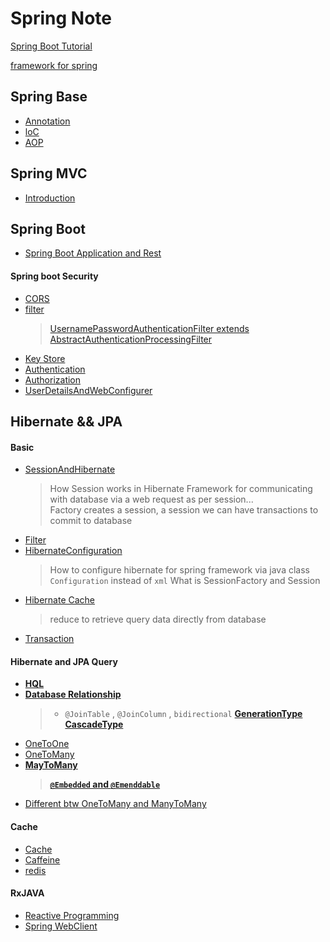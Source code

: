 # Spring Note

[Spring Boot Tutorial](https://morosedog.gitlab.io/categories/Spring-Boot/)

[framework for spring](framework.md)
## Spring Base
- [Annotation](Annotations.md)
- [loC](SpringBase/IoC.md)  
- [AOP](AOP.md)

## Spring MVC
- [Introduction](SpringMVC_Introduction.md)
## Spring Boot
- [Spring Boot Application and Rest](SpringBootApplication.md)
#### Spring boot Security

- [CORS](SpringBoot/CORS.md)    
- [filter](SpringBoot/Filter.md)  
  > [ UsernamePasswordAuthenticationFilter extends AbstractAuthenticationProcessingFilter](SpringBoot/AuthenticationFilter.md)
- [Key Store](SpringBoot/Keystore.md)
- [Authentication](SpringBoot/Authentication.md)
- [Authorization](SpringBoot/Authorization.md)
- [UserDetailsAndWebConfigurer](SpringBoot/UserDetailsAndWebConfigurer.md)
## Hibernate && JPA
#### Basic
- [SessionAndHibernate](SpringWithDatabase/HibernateSession.md)
  > How Session works in Hibernate Framework for communicating with database via a web request as per session...    
  > Factory creates a session, a session we can have transactions to commit to database    
- [Filter](Filter.md) 
- [HibernateConfiguration](SpringWithDatabase/HibernateConfiguration.md)   
  > How to configure hibernate for spring framework via java class `Configuration` instead of `xml`
  > What is SessionFactory and Session
- [Hibernate Cache](SpringWithDatabase/HibernateCache.md)   
  > reduce to retrieve query data directly from database 
- [Transaction](SpringWithDatabase/Transactional.md)   
#### Hibernate and JPA Query

- **[HQL](SpringWithDatabase/HQL.md)**
- **[Database Relationship](SpringWithDatabase/TableRelationship.md)**  
  > - `@JoinTable` , `@JoinColumn` , `bidirectional`
  > **[GenerationType](SpringWithDatabase/GenerationType.md)**
  > **[CascadeType](SpringWithDatabase/CascadeType.md)**   
- [OneToOne](SpringWithDatabase/HibernateOneToOne.md)  
- [OneToMany](SpringWithDatabase/HibernateOneToMany.md)   
- **[MayToMany](SpringWithDatabase/HibernateManyToMany.md)**   
  > **[`@Embedded` and `@Emenddable`](SpringWithDatabase/AnnotationEmbeddedAndEmbeddable.md)**    
- [Different btw OneToMany and ManyToMany ](SpringWithDatabase/ManyToMany&OneToMany.md)   

#### Cache 
- [Cache](SpringWithDatabase/Cache.md)
- [Caffeine](SpringWithDatabase/Caffeine.md)
- [redis](SpringWithDatabase/Redis.md)  


#### RxJAVA

- [Reactive Programming](reactive/RxJava.md)
- [Spring WebClient](reactive/webclient.md)